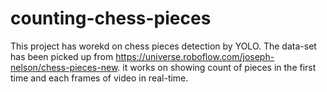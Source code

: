 # counting-chess-pieces
This project has worekd on chess pieces detection by YOLO.
The data-set has been picked up from https://universe.roboflow.com/joseph-nelson/chess-pieces-new.
it works on showing count of pieces in the first time and each frames of video in real-time.
